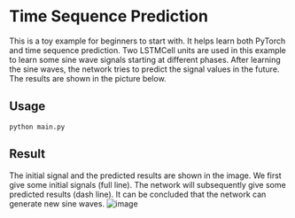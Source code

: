 # Time Sequence Prediction

This is a toy example for beginners to start with. It helps learn both PyTorch and time sequence prediction. Two LSTMCell units are used in this example to learn some sine wave signals starting at different phases. After learning the sine waves, the network tries to predict the signal values in the future. The results are shown in the picture below.

## Usage

```
python main.py
```

## Result

The initial signal and the predicted results are shown in the image. We first give some initial signals (full line). The network will subsequently give some predicted results (dash line). It can be concluded that the network can generate new sine waves.
![image](https://cloud.githubusercontent.com/assets/1419566/24184438/e24f5280-0f08-11e7-8f8b-4d972b527a81.png)
